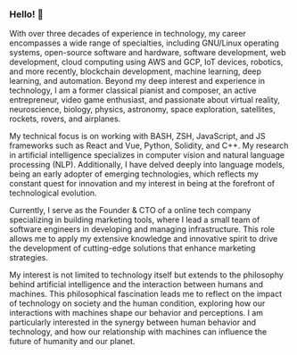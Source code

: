 ### Hello! 👋

With over three decades of experience in technology, my career encompasses a wide range of specialties, including GNU/Linux operating systems, open-source software and hardware, software development, web development, cloud computing using AWS and GCP, IoT devices, robotics, and more recently, blockchain development, machine learning, deep learning, and automation. Beyond my deep interest and experience in technology, I am a former classical pianist and composer, an active entrepreneur, video game enthusiast, and passionate about virtual reality, neuroscience, biology, physics, astronomy, space exploration, satellites, rockets, rovers, and airplanes.

My technical focus is on working with BASH, ZSH, JavaScript, and JS frameworks such as React and Vue, Python, Solidity, and C++. My research in artificial intelligence specializes in computer vision and natural language processing (NLP). Additionally, I have delved deeply into language models, being an early adopter of emerging technologies, which reflects my constant quest for innovation and my interest in being at the forefront of technological evolution.

Currently, I serve as the Founder & CTO of a online tech company specializing in building marketing tools, where I lead a small team of software engineers in developing and managing infrastructure. This role allows me to apply my extensive knowledge and innovative spirit to drive the development of cutting-edge solutions that enhance marketing strategies.

My interest is not limited to technology itself but extends to the philosophy behind artificial intelligence and the interaction between humans and machines. This philosophical fascination leads me to reflect on the impact of technology on society and the human condition, exploring how our interactions with machines shape our behavior and perceptions. I am particularly interested in the synergy between human behavior and technology, and how our relationship with machines can influence the future of humanity and our planet.
